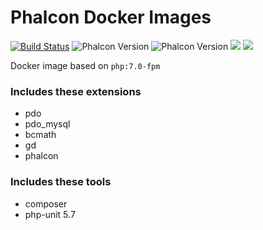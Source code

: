 # Phalcon Docker Images

[![Build Status](https://travis-ci.org/matricali/docker-phalcon.svg?branch=master)](https://travis-ci.org/matricali/docker-phalcon)
![Phalcon Version](https://img.shields.io/badge/Phalcon-4.0.5-blue.svg)
![Phalcon Version](https://img.shields.io/badge/Phalcon-3.4.5-blue.svg)
[![](https://img.shields.io/docker/stars/matricali/phalcon.svg)](https://hub.docker.com/r/matricali/phalcon/)
[![](https://img.shields.io/docker/pulls/matricali/phalcon.svg)](https://hub.docker.com/r/matricali/phalcon/)

Docker image based on `php:7.0-fpm`

### Includes these extensions
* pdo
* pdo_mysql
* bcmath
* gd
* phalcon

### Includes these tools
* composer
* php-unit 5.7
